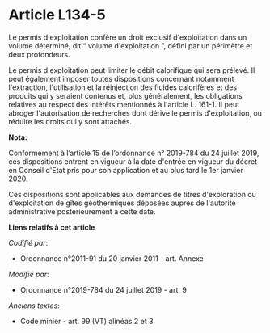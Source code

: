 # Article L134-5

Le permis d'exploitation confère un droit exclusif d'exploitation dans un volume déterminé, dit “ volume d'exploitation ”,
défini par un périmètre et deux profondeurs.

Le permis d'exploitation peut limiter le débit calorifique qui sera prélevé. Il peut également imposer toutes dispositions
concernant notamment l'extraction, l'utilisation et la réinjection des fluides calorifères et des produits qui y seraient
contenus et, plus généralement, les obligations relatives au respect des intérêts mentionnés à l'article L. 161-1. Il peut
abroger l'autorisation de recherches dont dérive le permis d'exploitation, ou réduire les droits qui y sont attachés.

**Nota:**

Conformément à l’article 15 de l’ordonnance n° 2019-784 du 24 juillet 2019, ces dispositions entrent en vigueur à la date
d'entrée en vigueur du décret en Conseil d'Etat pris pour son application et au plus tard le 1er janvier 2020.

Ces dispositions sont applicables aux demandes de titres d'exploration ou d'exploitation de gîtes géothermiques déposées
auprès de l'autorité administrative postérieurement à cette date.

**Liens relatifs à cet article**

_Codifié par_:

  - Ordonnance n°2011-91 du 20 janvier 2011 - art. Annexe

_Modifié par_:

  - Ordonnance n°2019-784 du 24 juillet 2019 - art. 9

_Anciens textes_:

  - Code minier - art. 99 (VT) alinéas 2 et 3

